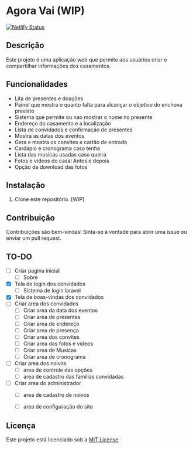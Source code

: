 # Agora Vai (WIP)

[![Netlify Status](https://api.netlify.com/api/v1/badges/dc857743-c6be-44da-b4df-d7e945026bff/deploy-status)](https://app.netlify.com/sites/loquacious-gelato-626ba4/deploys)
## Descrição

Este projeto é uma aplicação web que permite aos usuários criar e compartilhar  informações dos casamentos.

## Funcionalidades

- Lita de presentes e doações
- Painel que mostra o quanto falta para alcançar o objetivo do enchova previsto
- Sistema que permite ou nao mostrar o nome no presente
- Endereço do casamento e a localização
- Lista de convidados e confirmação de presentes
- Mostra as datas dos eventos
- Gera e mostra os convites e cartão de entrada
- Cardápio e cronograma caso tenha
- Lista das musicas usadas caso queira
- Fotos e videos do casal Antes e depois
- Opção de download das fotos

## Instalação

1. Clone este repositório.
[WIP]

## Contribuição

Contribuições são bem-vindas! Sinta-se à vontade para abrir uma issue ou enviar um pull request.

## TO-DO
- [ ] Criar pagina inicial
    - [ ] Sobre
- [x] Tela de login dos convidados
    - [ ] Sistema de login laravel
- [x] Tela de boas-vindas dos convidados
- [ ] Criar area dos convidados
    - [ ] Criar area da data dos eventos
    - [ ] Criar area de presentes
    - [ ] Criar area de endereço
    - [ ] Criar area de presença
    - [ ] Criar area dos convites
    - [ ] Criar area das fotos e videos
    - [ ] Criar area de Musicas
    - [ ] Criar area de cronograma
- [ ] Criar area dos noivos
    - [ ] area de controle das opções
    - [ ] area de cadastro das familias convidadas
- [ ] Criar area do administrador
    - [ ] area de cadastro de noivos
    - [ ] area de configuração do site


## Licença

Este projeto está licenciado sob a [MIT License](https://opensource.org/licenses/MIT).
